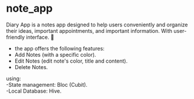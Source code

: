 # note_app

Diary App is a notes app designed to help users conveniently and organize their ideas, important appointments, and important information. With user-friendly interface. 📲
- the app offers the following features: <br>
- Add Notes (with a specific color). <br>
- Edit Notes (edit note's color, title and content).<br>
- Delete Notes.<br>

using:<br>
-State management: Bloc (Cubit).<br>
-Local Database: Hive.<br>

